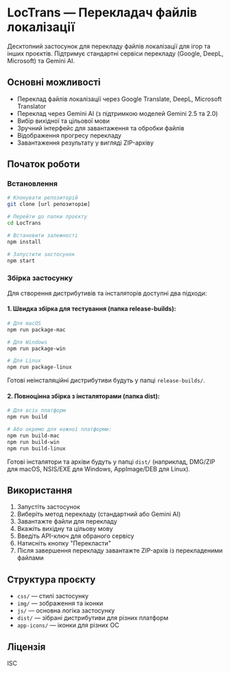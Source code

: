 # LocTrans — Перекладач файлів локалізації

Десктопний застосунок для перекладу файлів локалізації для ігор та інших проєктів. Підтримує стандартні сервіси перекладу (Google, DeepL, Microsoft) та Gemini AI.

## Основні можливості

- Переклад файлів локалізації через Google Translate, DeepL, Microsoft Translator
- Переклад через Gemini AI (з підтримкою моделей Gemini 2.5 та 2.0)
- Вибір вихідної та цільової мови
- Зручний інтерфейс для завантаження та обробки файлів
- Відображення прогресу перекладу
- Завантаження результату у вигляді ZIP-архіву

## Початок роботи

### Встановлення

```bash
# Клонувати репозиторій
git clone [url репозиторію]

# Перейти до папки проєкту
cd LocTrans

# Встановити залежності
npm install

# Запустити застосунок
npm start
```

### Збірка застосунку

Для створення дистрибутивів та інсталяторів доступні два підходи:

#### 1. Швидка збірка для тестування (папка release-builds):

```bash
# Для macOS
npm run package-mac

# Для Windows
npm run package-win

# Для Linux
npm run package-linux
```

Готові неінсталяційні дистрибутиви будуть у папці `release-builds/`.

#### 2. Повноцінна збірка з інсталяторами (папка dist):

```bash
# Для всіх платформ
npm run build

# Або окремо для кожної платформи:
npm run build-mac
npm run build-win
npm run build-linux
```

Готові інсталятори та архіви будуть у папці `dist/` (наприклад, DMG/ZIP для macOS, NSIS/EXE для Windows, AppImage/DEB для Linux).

## Використання

1. Запустіть застосунок
2. Виберіть метод перекладу (стандартний або Gemini AI)
3. Завантажте файли для перекладу
4. Вкажіть вихідну та цільову мову
5. Введіть API-ключ для обраного сервісу
6. Натисніть кнопку "Перекласти"
7. Після завершення перекладу завантажте ZIP-архів із перекладеними файлами

## Структура проєкту

- `css/` — стилі застосунку
- `img/` — зображення та іконки
- `js/` — основна логіка застосунку
- `dist/` — зібрані дистрибутиви для різних платформ
- `app-icons/` — іконки для різних ОС

## Ліцензія

ISC 